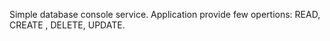 Simple database console service. 
Application provide few opertions: READ, CREATE , DELETE, UPDATE.
